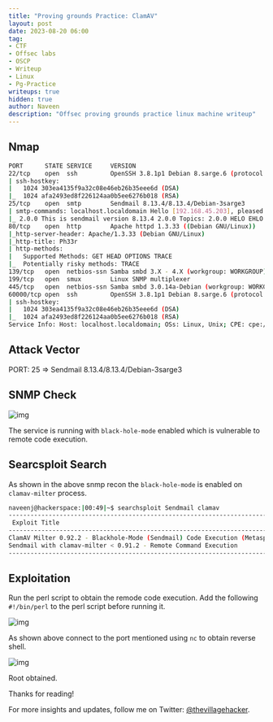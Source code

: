 ```yaml
---
title: "Proving grounds Practice: ClamAV"
layout: post
date: 2023-08-20 06:00
tag: 
- CTF
- Offsec labs
- OSCP
- Writeup
- Linux
- Pg-Practice
writeups: true
hidden: true
author: Naveen
description: "Offsec proving grounds practice linux machine writeup"
---
```


## Nmap

```sh
PORT      STATE SERVICE     VERSION
22/tcp    open  ssh         OpenSSH 3.8.1p1 Debian 8.sarge.6 (protocol 2.0)
| ssh-hostkey: 
|   1024 303ea4135f9a32c08e46eb26b35eee6d (DSA)
|_  1024 afa2493ed8f226124aa0b5ee6276b018 (RSA)
25/tcp    open  smtp        Sendmail 8.13.4/8.13.4/Debian-3sarge3
| smtp-commands: localhost.localdomain Hello [192.168.45.203], pleased to meet you, ENHANCEDSTATUSCODES, PIPELINING, EXPN, VERB, 8BITMIME, SIZE, DSN, ETRN, DELIVERBY, HELP
|_ 2.0.0 This is sendmail version 8.13.4 2.0.0 Topics: 2.0.0 HELO EHLO MAIL RCPT DATA 2.0.0 RSET NOOP QUIT HELP VRFY 2.0.0 EXPN VERB ETRN DSN AUTH 2.0.0 STARTTLS 2.0.0 For more info use "HELP <topic>". 2.0.0 To report bugs in the implementation send email to 2.0.0 sendmail-bugs@sendmail.org. 2.0.0 For local information send email to Postmaster at your site. 2.0.0 End of HELP info
80/tcp    open  http        Apache httpd 1.3.33 ((Debian GNU/Linux))
|_http-server-header: Apache/1.3.33 (Debian GNU/Linux)
|_http-title: Ph33r
| http-methods: 
|   Supported Methods: GET HEAD OPTIONS TRACE
|_  Potentially risky methods: TRACE
139/tcp   open  netbios-ssn Samba smbd 3.X - 4.X (workgroup: WORKGROUP)
199/tcp   open  smux        Linux SNMP multiplexer
445/tcp   open  netbios-ssn Samba smbd 3.0.14a-Debian (workgroup: WORKGROUP)
60000/tcp open  ssh         OpenSSH 3.8.1p1 Debian 8.sarge.6 (protocol 2.0)
| ssh-hostkey: 
|   1024 303ea4135f9a32c08e46eb26b35eee6d (DSA)
|_  1024 afa2493ed8f226124aa0b5ee6276b018 (RSA)
Service Info: Host: localhost.localdomain; OSs: Linux, Unix; CPE: cpe:/o:linux:linux_kernel
```

## Attack Vector

PORT: 25 => Sendmail 8.13.4/8.13.4/Debian-3sarge3

## SNMP Check

![img](/assets/images/CTF/Proving_Grounds/ClamAV/snmp-check.png)

The service is running with `black-hole-mode` enabled which is vulnerable to remote code execution.

## Searcsploit Search

As shown in the above snmp recon the `black-hole-mode` is enabled on `clamav-milter` process.

```sh
naveenj@hackerspace:|00:49|~$ searchsploit Sendmail clamav
------------------------------------------------------------------------------------- ---------------------------------
 Exploit Title                                                                       |  Path
------------------------------------------------------------------------------------- ---------------------------------
ClamAV Milter 0.92.2 - Blackhole-Mode (Sendmail) Code Execution (Metasploit)         | multiple/remote/9913.rb
Sendmail with clamav-milter < 0.91.2 - Remote Command Execution                      | multiple/remote/4761.pl
------------------------------------------------------------------------------------- ---------------------------------
```

## Exploitation

Run the perl script to obtain the remode code execution.
Add the following `#!/bin/perl` to the perl script before running it.

![img](/assets/images/CTF/Proving_Grounds/ClamAV/snmp-attack.png)

As shown above connect to the port mentioned using `nc` to obtain reverse shell.

![img](/assets/images/CTF/Proving_Grounds/ClamAV/root.png)

Root obtained.

Thanks for reading!

For more insights and updates, follow me on Twitter: [@thevillagehacker](https://twitter.com/thevillagehackr).
